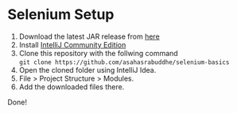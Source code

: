 # Selenium Setup

1. Download the latest JAR release from [here](https://github.com/asahasrabuddhe/selenium-helpers/releases)
2. Install [IntelliJ Community Edition](https://www.jetbrains.com/idea/download/#section=linux)
3. Clone this repository with the follwing command\
 ```git clone https://github.com/asahasrabuddhe/selenium-basics```
4. Open the cloned folder using IntelliJ Idea.
5. File > Project Structure > Modules.
6. Add the downloaded files there.

Done!